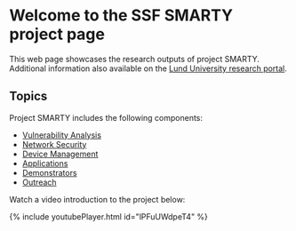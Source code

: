 # Welcome to the SSF SMARTY project page

This web page showcases the research outputs of project SMARTY.
Additional information also available on the [Lund University research portal](https://portal.research.lu.se/sv/projects/s%C3%A4kra-mjukvaruuppdateringar-f%C3%B6r-den-smarta-staden).

## Topics
Project SMARTY includes the following components:
   * [Vulnerability Analysis](./vulnerability.html)
   * [Network Security](./sdn.html)
   * [Device Management](./devman.html)
   * [Applications](./applications.html)
   * [Demonstrators](./demonstrators.html)
   * [Outreach](./outreach.html)

Watch a video introduction to the project below:

{% include youtubePlayer.html id="lPFuUWdpeT4" %}
